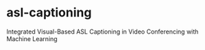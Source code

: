# asl-captioning
Integrated Visual-Based ASL Captioning in Video Conferencing with Machine Learning
